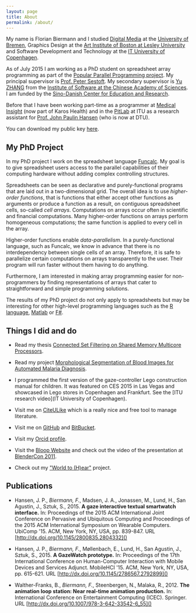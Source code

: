 ```yaml
---
layout: page
title: About
permalink: /about/
---
```


My name is Florian Biermann and I studied [Digital Media](http://digitalmedia-bremen.de/en) at the
[University of Bremen](http://uni-bremen.de/), Graphics Design at the
[Art Institute of Boston at Lesley University](http://www.lesley.edu/college-art-and-design/)
and Software Development and Technology at the
[IT University of Copenhagen](https://itu.dk).

As of July 2015 I am working as a PhD student on spreadsheet array
programming as part of the
[Popular Parallel Programming project](https://itu.dk/people/sestoft/p3). My
principal supervisor is
[Prof. Peter Sestoft](https://itu.dk/people/sestoft). My secondary
supervisor is [Yu ZHANG](http://lcs.ios.ac.cn/~yzhang) from the
[Institute of Software at the Chinese Academy of Sciences](http://lcs.ios.ac.cn). I
am funded by the
[Sino-Danish Center for Education and Research](http://sinodanishcenter.com).

Before that I have been working part-time as a programmer at [Medical Insight](http://www.medical-insight.com/) (now part of Karos Health) and in the [PitLab](http://pitlab.itu.dk/) at ITU as a research assistant for [Prof. John Paulin Hansen](https://www.linkedin.com/in/johnpaulinhansen) (who is now at DTU).

You can download my public key [here](files/fbie_pubkey.asc).

## My PhD Project ##

In my PhD project I work on the spreadsheet language [Funcalc](http://www.itu.dk/people/sestoft/funcalc/). My goal is to give spreadsheet users access to the parallel capabilities of their computing hardware without adding complex controlling structures.

Spreadsheets can be seen as declarative and purely-functional programs that are laid out in a two-dimensional grid. The overall idea is to use *higher-order functions*, that is functions that either accept other functions as arguments or produce a function as a result, on contiguous spreadsheet cells, so-called *cell arrays*. Computations on arrays occur often in scientific and financial computations. Many higher-order functions on arrays perform homogeneous computations; the same function is applied to every cell in the array.

Higher-order functions enable *data-parallelism*. In a purely-functional language, such as Funcalc, we know in advance that there is no interdependency between single cells of an array. Therefore, it is safe to parallelize certain computations on arrays transparently to the user. Their program will run faster without them having to do anything.

Furthermore, I am interested in making array programming easier for non-programmers by finding representations of arrays that cater to straightforward and simple programming solutions.

The results of my PhD project do not only apply to spreadsheets but may be interesting for other high-level programming languages such as the [R language](https://www.r-project.org/), [Matlab](http://www.mathworks.com/products/matlab/) or [F#](http://fsharp.org/).

## Things I did and do ##

- Read my thesis [Connected Set Filtering on Shared Memory Multicore
Processors](files/thesis.pdf).

- Read my project [Morphological Segmentation of Blood Images for
Automated Malaria Diagnosis](files/morphological_segmentation_malaria.pdf).

- I programmed the first version of the gaze-controller Lego
  construction manual for children. It was featured on CES 2015 in Las
  Vegas and showcased in Lego stores in Copenhagen and Frankfurt. See
  the [ITU research video](IT University of Copenhagen).

- Visit me on [CiteULike](http://citeulike.org/user/fbie) which is a
  really nice and free tool to manage literature.

- Visit me on [GitHub](https://github.com/fbie) and [BitBucket](https://bitbucket.org/fbie).

- Visit my [Orcid profile](http://orcid.org/0000-0002-5814-3202).

- Visit the [Bloop Website](http://dm.tzi.de/bloop/) and check out the
video of the presentation at
[BlenderCon 2011](https://www.youtube.com/watch?v=Uwm57iTytZs).

- Check out my ["World to (H)ear"](https://vimeo.com/13737427)
project.


## Publications ##

- Hansen, J. P., *Biermann, F.*, Madsen, J. A., Jonassen, M., Lund,
  H., San Agustin, J., Sztuk, S., 2015. **A gaze interactive textual
  smartwatch interface.** In: Proceedings of the 2015 ACM
  International Joint Conference on Pervasive and Ubiquitous Computing
  and Proceedings of the 2015 ACM International Symposium on Wearable
  Computers. UbiComp '15. ACM, New York, NY, USA, pp. 839-847. URL
  [http://dx.doi.org/10.1145/2800835.2804332]()

- Hansen, J. P., *Biermann, F.*, M&oslash;llenbach, E., Lund, H., San
  Agustin, J., Sztuk, S., 2015. **A GazeWatch prototype.** In:
  Proceedings of the 17th International Conference on Human-Computer
  Interaction with Mobile Devices and Services Adjunct. MobileHCI
  '15. ACM, New York, NY, USA, pp. 615-621. URL
  [http://dx.doi.org/10.1145/2786567.2792899]()

- Walther-Franks, B., *Biermann, F.*, Steenbergen, N., Malaka,
  R., 2012. **The animation loop station: Near real-time animation
  production.** In: International Conference on Entertainment
  Computing (ICEC). Springer. URL
  [http://dx.doi.org/10.1007/978-3-642-33542-6_55]()
